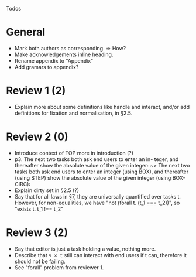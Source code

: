 Todos

# General
* Mark both authors as corresponding. => How?
* Make acknowledgements inline heading.
* Rename appendix to "Appendix"
* Add gramars to appendix?

# Review 1 (2)

* Explain more about some definitions like handle and interact, and/or add definitions for fixation and normalisation, in §2.5.

# Review 2 (0)

* Introduce context of TOP more in introduction (?)
* p3. The next two tasks both ask end users to enter an in- teger, and thereafter show the absolute value of the given integer: ~> The next two tasks both ask end users to enter an integer (using BOX), and thereafter (using STEP) show the absolute value of the given integer (using BOX-CIRC):
* Explain dirty set in §2.5 (?)
* Say that for all laws in §7, they are universally quantified over tasks t. However, for non-equalities, we have "not (forall t. (t_1 === t_2))", so "exists t. t_1 !== t_2"

# Review 3 (2)

* Say that editor is just a task holding a value, nothing more.
* Describe that `↯ ⨝ t` still can interact with end users if t can, therefore it should not be failing.
* See "forall" problem from reviewer 1.